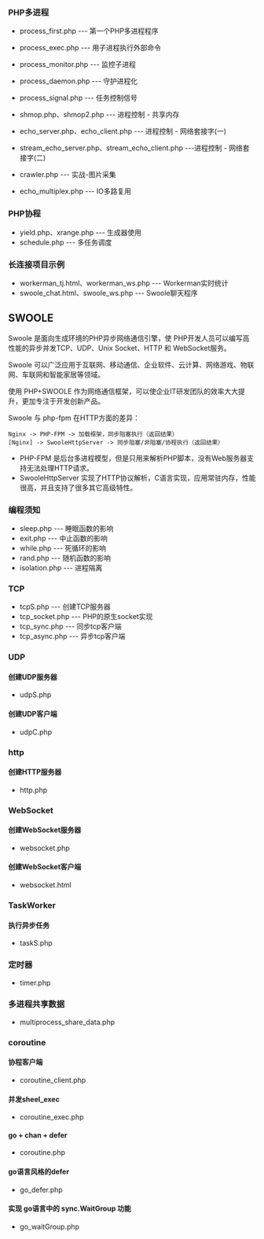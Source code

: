 ### PHP多进程

* process_first.php     --- 第一个PHP多进程程序
* process_exec.php      --- 用子进程执行外部命令
* process_monitor.php   --- 监控子进程
* process_daemon.php    --- 守护进程化
* process_signal.php    --- 任务控制信号
* shmop.php、shmop2.php  --- 进程控制 - 共享内存
* echo_server.php、echo_client.php --- 进程控制 - 网络套接字(一)
* stream_echo_server.php、stream_echo_client.php ---进程控制 - 网络套接字(二)
* crawler.php           --- 实战-图片采集

* echo_multiplex.php    --- IO多路复用

### PHP协程

* yield.php、xrange.php  --- 生成器使用
* schedule.php          --- 多任务调度

### 长连接项目示例

* workerman_tj.html、workerman_ws.php    --- Workerman实时统计
* swoole_chat.html、swoole_ws.php        --- Swoole聊天程序

## SWOOLE

Swoole 是面向生成环境的PHP异步网络通信引擎，使 PHP开发人员可以编写高性能的异步并发TCP、UDP、Unix Socket、HTTP 和 WebSocket服务。

Swoole 可以广泛应用于互联网、移动通信、企业软件、云计算、网络游戏、物联网、车联网和智能家居等领域。

使用 PHP+SWOOLE 作为网络通信框架，可以使企业IT研发团队的效率大大提升，更加专注于开发创新产品。

Swoole 与 php-fpm 在HTTP方面的差异：

```
Nginx -> PHP-FPM -> 加载框架，同步阻塞执行（返回结果）
[Nginx] -> SwooleHttpServer -> 同步阻塞/非阻塞/协程执行（返回结果）
```
* PHP-FPM 是后台多进程模型，但是只用来解析PHP脚本，没有Web服务器支持无法处理HTTP请求。
* SwooleHttpServer 实现了HTTP协议解析，C语言实现，应用常驻内存，性能很高，并且支持了很多其它高级特性。

### 编程须知

* sleep.php     --- 睡眠函数的影响
* exit.php      --- 中止函数的影响
* while.php     --- 死循环的影响
* rand.php      --- 随机函数的影响
* isolation.php --- 进程隔离

### TCP

* tcpS.php       --- 创建TCP服务器
* tcp_socket.php --- PHP的原生socket实现
* tcp_sync.php   --- 同步tcp客户端
* tcp_async.php  --- 异步tcp客户端

### UDP

#### 创建UDP服务器

* udpS.php

#### 创建UDP客户端

* udpC.php

### http

#### 创建HTTP服务器

* http.php

### WebSocket

#### 创建WebSocket服务器

* websocket.php

#### 创建WebSocket客户端

* websocket.html  

### TaskWorker

#### 执行异步任务

* taskS.php

### 定时器

* timer.php

### 多进程共享数据

* multiprocess_share_data.php

### coroutine

#### 协程客户端

* coroutine_client.php

#### 并发sheel_exec

* coroutine_exec.php

#### go + chan + defer

* coroutine.php

#### go语言风格的defer

* go_defer.php

#### 实现 go语言中的 sync.WaitGroup 功能

* go_waitGroup.php